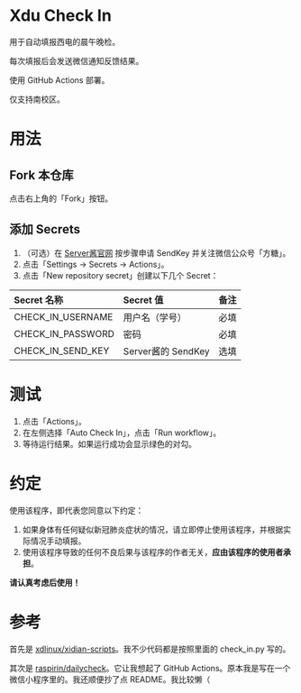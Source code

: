 # Xdu Check In
用于自动填报西电的晨午晚检。

每次填报后会发送微信通知反馈结果。

使用 GitHub Actions 部署。

仅支持南校区。

# 用法

## Fork 本仓库
点击右上角的「Fork」按钮。

## 添加 Secrets
1. （可选）在 [Server酱官网](https://sct.ftqq.com/) 按步骤申请 SendKey 并关注微信公众号「方糖」。
2. 点击「Settings → Secrets → Actions」。
3. 点击「New repository secret」创建以下几个 Secret：

|Secret 名称|Secret 值|备注|
|:-|:-|:-|
|CHECK_IN_USERNAME|用户名（学号）|必填|
|CHECK_IN_PASSWORD|密码|必填|
|CHECK_IN_SEND_KEY|Server酱的 SendKey|选填|

# 测试
1. 点击「Actions」。
2. 在左侧选择「Auto Check In」，点击「Run workflow」。
3. 等待运行结果。如果运行成功会显示绿色的对勾。

# 约定
使用该程序，即代表您同意以下约定：
1. 如果身体有任何疑似新冠肺炎症状的情况，请立即停止使用该程序，并根据实际情况手动填报。
2. 使用该程序导致的任何不良后果与该程序的作者无关，**应由该程序的使用者承担**。

**请认真考虑后使用！**

# 参考
首先是 [xdlinux/xidian-scripts](https://github.com/xdlinux/xidian-scripts)。我不少代码都是按照里面的 check_in.py 写的。

其次是 [raspirin/dailycheck](https://github.com/raspirin/dailycheck)。它让我想起了 GitHub Actions。原本我是写在一个微信小程序里的。我还顺便抄了点 README。我比较懒（

